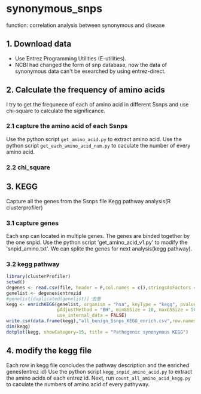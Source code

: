 synonymous_snps
=======
function: correlation analysis between synonymous and disease
## 1. Download data
* Use Entrez Programming Utilities (E-utilities).
* NCBI had changed the form of snp database, now the data of synonymous data can't be esearched by using entrez-direct. 
## 2. Calculate the frequency of amino acids
I try to get the frequnece of each of amino acid in different Ssnps and use chi-square to calculate the significance. 
### 2.1 capture the amino acid of each Ssnps
Use the python script `get_amino_acid.py` to extract amino acid. 
Use the python script `get_each_amino_acid_num.py` to caculate the number of every amino acid.
### 2.2 chi_square

## 3. KEGG 
Capture all the genes from the Ssnps file
Kegg pathway analysis(R clusterprofiler)
### 3.1 capture genes
Each snp can located in multiple genes. The genes are binded together by the one snpid.
Use the python script 'get_amino_acid_v1.py' to modify the 'snpid_amino.txt'. We can splite the genes for next analysis(kegg pathway).
### 3.2 kegg pathway
```R
library(clusterProfiler)
setwd()
degenes <- read.csv(file, header = F,col.names = c(),stringsAsFactors = F, sep = '\t')
genelist <- degenes$entrezid
#genelist[duplicated(genelist)] 去重
kegg <- enrichKEGG(genelist, organism = "hsa", keyType = "kegg", pvalueCutoff = 0.05,
                   pAdjustMethod = "BH", minGSSize = 10, maxGSSize = 500, qvalueCutoff = 0.2,
                   use_internal_data = FALSE)
write.csv(data.frame(kegg),"all_benign_Ssnps_KEGG_enrich.csv",row.names =F)
dim(kegg) 
dotplot(kegg, showCategory=15, title = "Pathogenic synonymous KEGG")
```
## 4. modify the kegg file
Each row in kegg file concludes the pathway description and the enriched genes(entrez id)
Use the python script `kegg_snpid_amino_acid.py` to extract the amino acids of each entrez id. Next, run `count_all_amino_acid_kegg.py` to caculate the numbers of amino acid of every pathyway.

  


